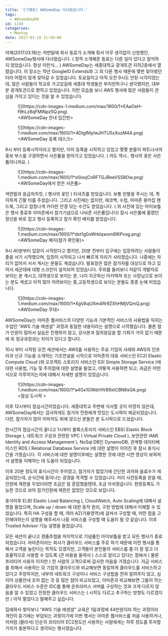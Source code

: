 ```yaml
---
title: '[기행문] AWSomeDay 다녀왔습니다.'
tags:
  - AWSomeDayKR
id: 1159
categories:
  - Meetup
date: 2017-03-19 21:50:00
---
```


어제(2017.03.18)는 저번달에 회사 동료가 소개해 줘서 아무 생각없이 신청했던, AWSomeDay행사에 다녀왔습니다. ( 정작 소개해준 동료는 다른 일이 있다고 참석하지 않았습니다. 항상 이런식… ) AWSomeDay는 세종대학교 광개토관 지하2층에서 열렸습니다. 이 장소는 작년 GoogleIO Extends와 그 외 다른 행사 때문에 몇번 찾아왔던 터라 어렵지 않게 찾아갈 수 있었습니다. 토요일이고 아직 오전 9시도 안된 시각이었는데, 많은 사람들이 학교로 가고있길래 세종대 학생들은 부지런하구나 생각했지만, 대부분 광개토관으로 향하고 있었습니다. 이런 모습을 보니 AWS 행사에 많은 사람들이 관심을 가지고 있다는 것을 알 수 있었습니다.

<figure class="graf graf--figure">![](https://cdn-images-1.medium.com/max/1600/1*EAaOeH-f9hLz8qFMlNpz5Q.png)

<figcaption class="imageCaption">&lt;AWSomeDay 안내 입간판&gt;</figcaption>

</figure>
<figure class="graf graf--figure">![](https://cdn-images-1.medium.com/max/1600/1*4DtglNlylwJHTU5xXozM4A.png)

<figcaption class="imageCaption">&lt;AWSomeDay 등록 데스크&gt;</figcaption>

</figure>

9시 부터 등록시작이라고 했지만, 이미 등록을 시작하고 있었고 몇몇 분들이 파트너사의 홍보 부스를 구경하면서 사은품을 받아가고 있었습니다. ( 저도 역시.. 행사의 꽃은 사은품이니까요. )

<figure class="graf graf--figure">![](https://cdn-images-1.medium.com/max/1600/1*sI0oxjCnRFTGJReeVSSBOw.png)

<figcaption class="imageCaption">&lt;AWSomeDay에서 받은 사은품&gt;</figcaption>

</figure>

색연필과 응급처치킷, ( 행사의 꽃인 ) 티셔츠를 받았습니다. 보통 반팔을 주시는 데, 특이하게 긴팔 티를 주셨습니다. 그리고 사진에는 없지만, 에코백, 수첩, 아마존 용어집 핸드북, 그리고 엄청나게 커다란 안경 닦는 수건도 받았습니다. ( 위 사진에 있는 마이보틀은 행사 종료후 아마존에서 참가기념으로 나눠준 사은품입니다) 잠시 사은품에 홀렸던 정신을 바로 잡고 행사 등록하고 참가 확인 배지를 받았습니다.

<figure class="graf graf--figure">![](https://cdn-images-1.medium.com/max/1600/1*dxt1g0oWrkIqwxm9IKPvxg.png)

<figcaption class="imageCaption">&lt;AWSomeDay 배지(참가 확인용)&gt;</figcaption>

</figure>

9시 40분부터 입장이 시작된다고 했지만, 20분 전부터 입구에는 입장하려는 사람들이 줄을 서기 시작했으며, 입장이 시작되고 나서 빠르게 자리가 사라졌습니다. 나중에는 자리가 없어서 서서 계시는 분들도 계셨습니다. 발표장은 많은 참가자를 대상으로 하고 있어서 세군데에 대형 스크린이 설치되어 있었습니다. 주위를 둘러보니 저같이 개발자로 보이는 분 계시고, 대학생으로 보이는 분, 나이 지긋하신 아키텍쳐 또는 사장님으로 보이는 분도 계셨고 아직 많이 어려보이는 중,고등학생으로 보이는 분들도 종종 눈에 띠었습니다.

<figure class="graf graf--figure">![](https://cdn-images-1.medium.com/max/1600/1*XgVAqUXm4Rr9ZXhHMjVQmQ.png)

<figcaption class="imageCaption">&lt;AWSomeDay 무대&gt;</figcaption>

</figure>

AWSomeDay는 아마존 웹서비스의 다양한 기능과 기본적인 서비스의 사용법을 익히는 수업인 “AWS 기술 에센셜” 과정과 동일한 내용이라는 설명으로 시작했습니다. 물론 참가 인원이 많아서 실습은 진행하지 않고, 강사분과 질의응답을 할 기회가 거의 없기 때문에 위 정규과정과는 차이가 있다고 합니다.

10시 부터 시작된 오전 세션에서는 AWS를 사용하는 주요 기업의 사례와 AWS의 인프라과 신규 기능을 소개하는 기조연설을 시작으로 아마존의 대표 서비스인 EC2( Elastic Compute Cloud )와 오프젝트 스토리지 서비스인 S3( Simple Storage Service )에 대한 사용법, 기능 및 주의점에 대한 설명을 들었고, 어떻게 사용하면 되고, 과금은 어떤 식으로 이루어지는지에 대해서 자세한 설명이 있었습니다.

<figure class="graf graf--figure">![](https://cdn-images-1.medium.com/max/1600/1*a4Gx1GWdrHV89xtCBN6sGA.png)

<figcaption class="imageCaption">&lt;점심 도시락 &gt;</figcaption>

</figure>

이후 12시부터 점심시간이었습니다. 세종대학교 주변에 식사할 곳이 마땅치 않은데, AWSomeDay에서는 감사하게도 참가자 전원에게 맛있는 도시락이 제공되었습니다. 다만, 참가자가 많아 이마저도 뒤에 앉으신 분들은 본 도시락으로 드셨습니다.

한시간의 점심시간이 끝나고 1시부터 블록스토리지 서비스인 EBS( Elastic Block Storage ), 네트워크 구성과 관련된 VPC ( Virtual Private Cloud ), 보안관련 IAM( Identity and Access Management ), NoSql DB인 DynamoDB, 관계형 데이터베이스인 RDS ( Relational Database Service )에 대한 설명이 이어진 후 잠시 휴식시간을 가졌습니다. 각 서비스에 대한 설명이후에는 설명한 것에 대한 시연 영상이 보여져서 설명을 이해하는 데 도움이 되었습니다.

이후 20분 정도의 휴식시간이 주어졌고, 참가자가 많았기에 간단한 과자와 음료수가 제공되었는데, 순식간에 동이나는 광경을 목격할 수 있었습니다. 미리 사전등록을 받을 때, 인원에 제한을 두었더라면 조금은 덜 혼잡했을텐데, 조금 아쉬웠습니다. 현장등록도 가능한 것으로 보아 참가인원에 제한은 없었던 것으로 보입니다.

휴식이후 ELB( Elastic Load Balancing ), CloudWatch, Auto Scaling에 대해서 설명을 들었으며, Scale up / down 에 대한 동작 원리, 구현 방법에 대해서 이해할 수 있었습니다. 특히 HA 구성을 할 때, 여러 AZ(가용영역)에 걸쳐서 구성할 때, 어떤 점을 고민해야하는지 설명을 해주셔서 나중 서비스를 구성할 때 도움이 될 것 같습니다. 이후 Trusted Advisor 기능 설명을 들었습니다.

모든 세션이 끝나고 경품추첨을 마지막으로 기념품인 마이보틀을 받고 모든 행사가 종료되었습니다. 아마존이라는 회사가 클라우드 서비스를 주로 하기 때문에 이런 행사를 통해서 고객을 늘린다는 목적도 있겠지만, 고객들이 본인들의 서비스를 좀 더 잘 알고 더 효율적으로 사용할 수 있도록 (큰 비용을 들여서 ) 스스로 알리고 있다는 점에서 ( 물론 프리티어 사용자 이지만 ) 한 사람의 고객으로써 감사한 마음을 가졌습니다. 지금 서비스를 위해서 사용하는 모 기업의 클라우드와 비교해보면 동일하게 클라우드를 서비스하고 있다고 주장하지만, 내부의 네트워크 구성이나 서비스 구성법을 전혀 알려주지 않고, 심지어 상품안내 조차 없는 것 등 많은 점이 비교되었고, 아마존과 비교해보면 그들이 하는 클라우드 서비스 수준은 IDC를 통해 온프라미스 서버를 구성하는 것과 크게 다르지 않음을 알 수 있었고 진정한 클라우드 서비스는 ( 시작도 다르고 추구하는 방향도 다르겠지만 ) 아직 멀었다고 말해주고 싶습니다.

집에와서 찾아보니 “AWS 기술 에센셜” 교육은 1일과정에 44만원이라 하는 과정이라 개인이 듣기에는 부담되는 과정이기에 이번 행사는 아마존 웹서비스를 처음 사용하거나, 저처럼 (몰라서) 단순히 프리티어 EC2정도만 사용하는 사람에게는 하루 정도를 투자할 가치가 충분하다고 생각되는 행사였습니다.